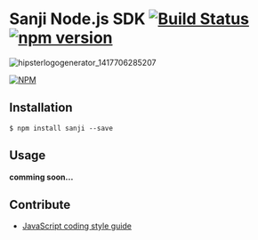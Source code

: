 Sanji Node.js SDK [![Build Status](https://travis-ci.org/Sanji-IO/sanji-node.svg?branch=develop)](https://travis-ci.org/Sanji-IO/sanji-node) [![npm version](https://badge.fury.io/js/sanji.svg)](http://badge.fury.io/js/sanji)
=================

![hipsterlogogenerator_1417706285207](https://cloud.githubusercontent.com/assets/690703/5300893/efee7036-7c0e-11e4-9b16-ad62f2da4116.png)

[![NPM](https://nodei.co/npm/sanji.png)](https://nodei.co/npm/sanji/)

## Installation

    $ npm install sanji --save
    
## Usage

**comming soon...**
    
## Contribute
- [JavaScript coding style guide](https://github.com/Sanji-IO/javascript)
